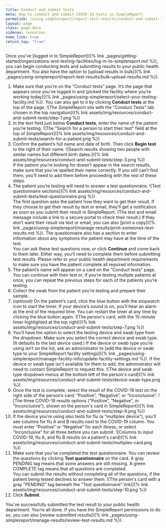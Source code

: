 ```yaml
---
title: Conduct and submit tests
meta: How to conduct and submit COVID-19 tests in SimpleReport
permalink: /using-simplereport/report-test-results/conduct-and-submit-tests/
layout: page
class: page-docs
sidenav: resources
home_link: true
return_top: "true"
---
```


Once you’ve [logged in to SimpleReport]({% link _pages/getting-started/organizations-and-testing-facilities/log-in-to-simplereport.md %}), you can begin conducting tests and submitting results to your public health department. You also have the option to [upload results in bulk]({% link _pages/using-simplereport/report-test-results/bulk-upload-results.md %}).

1. Make sure that you’re on the “Conduct tests” page. It’s the page that appears once you’ve logged in and [picked the facility where you’re working today]({% link _pages/using-simplereport/select-your-testing-facility.md %}). You can also get to it by clicking **Conduct tests** at the top of the page.
   ![The SimpleReport site with the "Conduct Tests" tab chosen in the top navigation]({% link assets/img/resources/conduct-and-submit-tests/step-1.png %})
1. In the text field just below **Conduct tests**, enter the name of the patient you’re testing.
   ![The "Search for a person to start their test" field at the top of SimpleReport]({% link assets/img/resources/conduct-and-submit-tests/search-for-a-patient.png %})
1. Confirm the patient’s full name and date of birth. Then click **Begin test** to the right of their name.
   ![Search results showing two people with similar names but different birth dates.]({% link assets/img/resources/conduct-and-submit-tests/step-3.png %})<br>
   If the patient you’re looking for doesn’t appear in the search results, make sure that you’ve spelled their name correctly. If you still can’t find them, you’ll need to add them before proceeding with the rest of these steps.
1. The patient you’re testing will need to answer a test questionnaire.
   ![Test questionnaire sections]({% link assets/img/resources/conduct-and-submit-tests/test-questionnaire.png %})
   <br>The first question asks the patient how they want to get their result. If they choose to get their result by text or email, they’ll get a notification as soon as you submit their result in SimpleReport. (The text and email message include a link to a secure portal to check their result.) If they don’t want their result via text or email, you can also [print a copy]({% link _pages/using-simplereport/manage-results/print-someones-test-results.md %}). The questionnaire also has a section to enter information about any symptoms the patient may have at the time of the test.
   <br>You can ask these test questions now, or click **Continue** and come back to them later. Either way, you’ll need to complete them before submitting test results. Please refer to your public health department requirements to make sure you have the patient complete all required information.
1. The patient’s name will appear on a card on the “Conduct tests” page. You can continue with their test or, if you’re testing multiple patients at once, you can repeat the previous steps for each of the patients you’re testing.
1. Collect the swab from the patient you’re testing and prepare their sample.
1. _(optional)_ On the patient’s card, click the blue button with the stopwatch icon to start the timer. If your device’s sound is on, you’ll hear an alarm at the end of the required time. You can restart the timer at any time by clicking the blue button again.
   ![The person's card, with the 15-minute timer highlighted at the top right]({% link assets/img/resources/conduct-and-submit-tests/step-7.png %})
1. You’ll have the option to select the testing device and swab type from the dropdown. Make sure you select the correct device and swab type. (It defaults to the last device used.) If the device or swab type you’re using isn’t on the list, ask an administrator to [add the device or swab type to your SimpleReport facility settings]({% link _pages/using-simplereport/manage-facility-info/update-facility-settings.md %}). If the device or swab type isn't available for them to add, the administrator will need to contact SimpleReport to request this.
   ![The device and swab type dropdown menus at the bottom left of the person's card]({% link assets/img/resources/conduct-and-submit-tests/device-swab-type.png %})
1. Once the test is complete, select the result of the COVID-19 test on the right side of the person’s card: “Positive”, “Negative”, or “Inconclusive”.
   ![The three COVID-19 results options (“Positive”, “Negative”, or “Inconclusive”), shown on the person's card in SimpleReport]({% link assets/img/resources/conduct-and-submit-tests/step-9.png %})
1. If the device you’re using also tests for flu (a “multiplex device”), you’ll see columns for flu A and B results next to the COVID-19 column. You must enter “Positive” or “Negative” for each illness, or select “Inconclusive” for all three before you can submit.
   ![Columns to input COVID-19, flu A, and flu B results on a patient's card]({% link assets/img/resources/conduct-and-submit-tests/multiplex-card.png %})
1. Make sure that you’ve completed the test questionnaire. You can review the questions by clicking **Test questionnaire** on the card. A gray <span class="usa-tag">PENDING</span> tag means that some answers are still missing. A green <span class="usa-tag tag--success">COMPLETE</span> tag means that all questions are completed.<br>
   You can submit the results without completing all of the questions, if the patient being tested declines to answer them.
   ![The person's card with a gray "PENDING" tag beneath the "Test questionnaire" link]({% link assets/img/resources/conduct-and-submit-tests/step-10.png %})
1. Click **Submit**.

You’ve successfully submitted the test result to your public health department. You’re all done. If you have the SimpleReport permissions to do so, you can also [review submitted results]({% link _pages/using-simplereport/manage-results/review-test-results.md %}).
